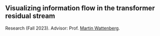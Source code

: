 ## Visualizing information flow in the transformer residual stream

Research (Fall 2023). Advisor: Prof. [Martin Wattenberg](https://www.bewitched.com/).
